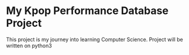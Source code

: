 # My Kpop Performance Database Project
This project is my journey into learning Computer Science.
Project will be written on python3
